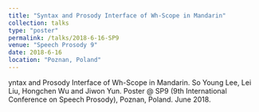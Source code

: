 ```yaml
---
title: "Syntax and Prosody Interface of Wh-Scope in Mandarin"
collection: talks
type: "poster"
permalink: /talks/2018-6-16-SP9
venue: "Speech Prosody 9"
date: 2018-6-16
location: "Poznan, Poland"
---
```


yntax and Prosody Interface of Wh-Scope in Mandarin. So Young Lee, Lei Liu, Hongchen Wu and Jiwon Yun. Poster @ SP9 (9th International Conference on Speech Prosody), Poznan, Poland. June 2018.
